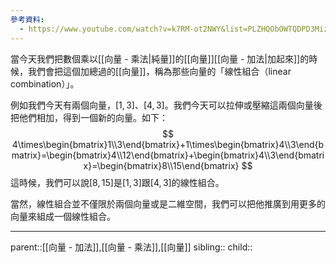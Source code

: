 ```yaml
---
參考資料:
  - https://www.youtube.com/watch?v=k7RM-ot2NWY&list=PLZHQObOWTQDPD3MizzM2xVFitgF8hE_ab&index=2
---
```

當今天我們把數個乘以[[向量 - 乘法|純量]]的[[向量]][[向量 - 加法|加起來]]的時候，我們會把這個加總過的[[向量]]，稱為那些向量的「線性組合（linear combination）」。

例如我們今天有兩個向量，$[1,3]$、$[4,3]$。我們今天可以拉伸或壓縮這兩個向量後把他們相加，得到一個新的向量。如下：
$$
4\times\begin{bmatrix}1\\3\end{bmatrix}+1\times\begin{bmatrix}4\\3\end{bmatrix}=\begin{bmatrix}4\\12\end{bmatrix}+\begin{bmatrix}4\\3\end{bmatrix}=\begin{bmatrix}8\\15\end{bmatrix}
$$
這時候，我們可以說$[8,15]$是$[1,3]$跟$[4,3]$的線性組合。

當然，線性組合並不僅限於兩個向量或是二維空間，我們可以把他推廣到用更多的向量來組成一個線性組合。
- - -
parent::[[向量 - 加法]],[[向量 - 乘法]],[[向量]]
sibling::
child::